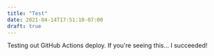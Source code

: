 ```yaml
---
title: "Test"
date: 2021-04-14T17:51:10-07:00
draft: true
---
```


Testing out GitHub Actions deploy. If you're seeing this... I succeeded!
